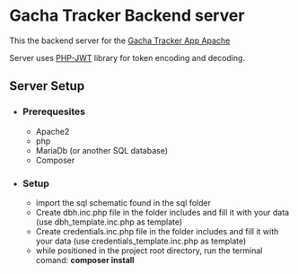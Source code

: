 # Gacha Tracker Backend server

This the backend server for the <a href="https://github.com/sesvete/gacha-tracker-apache">Gacha Tracker App Apache</a>

Server uses <a href="https://github.com/firebase/php-jwt">PHP-JWT</a> library for token encoding and decoding.

## Server Setup
- ### Prerequesites
    - Apache2
    - php
    - MariaDb (or another SQL database)
    - Composer

- ### Setup
    - import the sql schematic found in the sql folder
    - Create dbh.inc.php file in the folder includes and fill it with your data (use dbh_template.inc.php as template)
    - Create credentials.inc.php file in the folder includes and fill it with your data (use credentials_template.inc.php as template)
    - while positioned in the project root directory, run the terminal comand: <b>composer install<b>